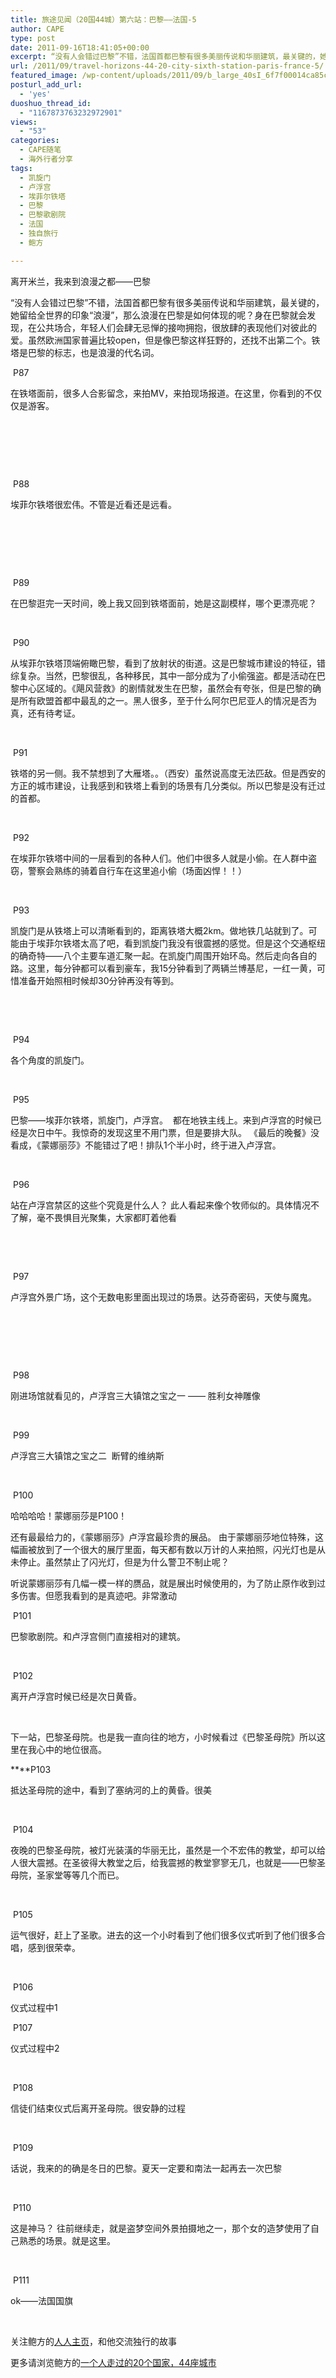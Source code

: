 ```yaml
---
title: 旅途见闻（20国44城）第六站：巴黎——法国-5
author: CAPE
type: post
date: 2011-09-16T18:41:05+00:00
excerpt: “没有人会错过巴黎”不错，法国首都巴黎有很多美丽传说和华丽建筑，最关键的，她留给全世界的印象“浪漫”，那么浪漫在巴黎是如何体现的呢？身在巴黎就会发现，在公共场合，年轻人们会肆无忌惮的接吻拥抱，很放肆的表现他们对彼此的爱。虽然欧洲国家普遍比较open，但是像巴黎这样狂野的，还找不出第二个。铁塔是巴黎的标志，也是浪漫的代名词。
url: /2011/09/travel-horizons-44-20-city-sixth-station-paris-france-5/
featured_image: /wp-content/uploads/2011/09/b_large_40sI_6f7f00014ca85c41.jpg
posturl_add_url:
  - 'yes'
duoshuo_thread_id:
  - "1167873763232972901"
views:
  - "53"
categories:
  - CAPE随笔
  - 海外行者分享
tags:
  - 凯旋门
  - 卢浮宫
  - 埃菲尔铁塔
  - 巴黎
  - 巴黎歌剧院
  - 法国
  - 独自旅行
  - 鲍方

---
```

离开米兰，我来到浪漫之都——巴黎

“没有人会错过巴黎”不错，法国首都巴黎有很多美丽传说和华丽建筑，最关键的，她留给全世界的印象“浪漫”，那么浪漫在巴黎是如何体现的呢？身在巴黎就会发现，在公共场合，年轻人们会肆无忌惮的接吻拥抱，很放肆的表现他们对彼此的爱。虽然欧洲国家普遍比较open，但是像巴黎这样狂野的，还找不出第二个。铁塔是巴黎的标志，也是浪漫的代名词。

<img src="http://fmn.rrimg.com/fmn052/20110904/1810/b_large_40sI_6f7f00014ca85c41.jpg" alt="" border="0" /> P87

在铁塔面前，很多人合影留念，来拍MV，来拍现场报道。在这里，你看到的不仅仅是游客。

&nbsp;

&nbsp;

&nbsp;

<img src="http://fmn.xnpic.com/fmn050/20110904/1810/b_large_ijgb_3635000149e85c43.jpg" alt="" border="0" /> P88

埃菲尔铁塔很宏伟。不管是近看还是远看。

&nbsp;

&nbsp;

&nbsp;

<img src="http://fmn.rrimg.com/fmn046/20110904/1810/b_large_wuqG_5c010001138e5c71.jpg" alt="" border="0" /> P89

在巴黎逛完一天时间，晚上我又回到铁塔面前，她是这副模样，哪个更漂亮呢？

&nbsp;

<img src="http://fmn.rrimg.com/fmn046/20110904/1815/b_large_K4Gd_7ce30001136d5c72.jpg" alt="" border="0" /> P90

从埃菲尔铁塔顶端俯瞰巴黎，看到了放射状的街道。这是巴黎城市建设的特征，错综复杂。当然，巴黎很乱，各种移民，其中一部分成为了小偷强盗。都是活动在巴黎中心区域的。《飓风营救》的剧情就发生在巴黎，虽然会有夸张，但是巴黎的确是所有欧盟首都中最乱的之一。黑人很多，至于什么阿尔巴尼亚人的情况是否为真，还有待考证。

&nbsp;

<img src="http://fmn.xnpic.com/fmn050/20110904/1815/b_large_dfT7_39c8000113a35c70.jpg" alt="" border="0" /> P91

铁塔的另一侧。我不禁想到了大雁塔。。（西安）虽然说高度无法匹敌。但是西安的方正的城市建设，让我感到和铁塔上看到的场景有几分类似。所以巴黎是没有迁过的首都。

&nbsp;

<img src="http://fmn.rrimg.com/fmn053/20110904/1815/b_large_1o9k_3e1b000140ee5c3f.jpg" alt="" border="0" /> P92

在埃菲尔铁塔中间的一层看到的各种人们。他们中很多人就是小偷。在人群中盗窃，警察会熟练的骑着自行车在这里追小偷（场面凶悍！！）

&nbsp;

<img src="http://fmn.rrimg.com/fmn052/20110904/1820/b_large_QSk8_5d85000116435c6f.jpg" alt="" border="0" /> P93

凯旋门是从铁塔上可以清晰看到的，距离铁塔大概2km。做地铁几站就到了。可能由于埃菲尔铁塔太高了吧，看到凯旋门我没有很震撼的感觉。但是这个交通枢纽的确奇特——八个主要车道汇聚一起。在凯旋门周围开始环岛。然后走向各自的路。这里，每分钟都可以看到豪车，我15分钟看到了两辆兰博基尼，一红一黄，可惜准备开始照相时候却30分钟再没有等到。

&nbsp;

&nbsp;

<img src="http://fmn.rrimg.com/fmn046/20110904/1820/b_large_k0Ft_05320001149a5c73.jpg" alt="" border="0" /> P94

各个角度的凯旋门。

&nbsp;

<img src="http://fmn.rrimg.com/fmn053/20110904/1820/b_large_CAoe_68e500014b445c42.jpg" alt="" border="0" /> P95

巴黎——埃菲尔铁塔，凯旋门，卢浮宫。  都在地铁主线上。来到卢浮宫的时候已经是次日中午。我惊奇的发现这里不用门票，但是要排大队。 《最后的晚餐》没看成，《蒙娜丽莎》不能错过了吧！排队1个半小时，终于进入卢浮宫。

&nbsp;

<img src="http://fmn.rrfmn.com/fmn048/20110905/0755/b_large_HB57_361e00016eb15c43.jpg" alt="" border="0" /> P96

站在卢浮宫禁区的这些个究竟是什么人？ 此人看起来像个牧师似的。具体情况不了解，毫不畏惧目光聚集，大家都盯着他看

&nbsp;

&nbsp;

<img src="http://fmn.rrimg.com/fmn053/20110904/1825/b_large_xU0s_68b600014b2d5c42.jpg" alt="" border="0" /> P97

卢浮宫外景广场，这个无数电影里面出现过的场景。达芬奇密码，天使与魔鬼。

&nbsp;

&nbsp;

&nbsp;

<img src="http://fmn.rrimg.com/fmn046/20110904/1825/b_large_zoXm_3dff00014aa95c3f.jpg" alt="" border="0" /> P98

刚进场馆就看见的，卢浮宫三大镇馆之宝之一 —— 胜利女神雕像

&nbsp;

<img src="http://fmn.rrimg.com/fmn055/20110904/1825/b_large_Edat_5c05000113b15c71.jpg" alt="" border="0" /> P99

卢浮宫三大镇馆之宝之二  断臂的维纳斯

&nbsp;

<img src="http://fmn.rrfmn.com/fmn048/20110904/1825/b_large_blEw_7ca60001136a5c72.jpg" alt="" border="0" /> P100

哈哈哈哈！蒙娜丽莎是P100！

还有最最给力的，《蒙娜丽莎》卢浮宫最珍贵的展品。 由于蒙娜丽莎地位特殊，这幅画被放到了一个很大的展厅里面，每天都有数以万计的人来拍照，闪光灯也是从未停止。虽然禁止了闪光灯，但是为什么警卫不制止呢？

听说蒙娜丽莎有几幅一模一样的赝品，就是展出时候使用的，为了防止原作收到过多伤害。但愿我看到的是真迹吧。非常激动

<img src="http://fmn.xnpic.com/fmn050/20110904/1830/b_large_jLPh_7cae000113285c72.jpg" alt="" border="0" /> P101

巴黎歌剧院。和卢浮宫侧门直接相对的建筑。

&nbsp;

<img src="http://fmn.rrimg.com/fmn051/20110904/1830/b_large_DTMF_04cf000115945c73.jpg" alt="" border="0" /> P102

离开卢浮宫时候已经是次日黄昏。

&nbsp;

下一站，巴黎圣母院。也是我一直向往的地方，小时候看过《巴黎圣母院》所以这里在我心中的地位很高。

**<img src="http://fmn.rrfmn.com/fmn048/20110904/1835/b_large_w1JG_5c59000113f25c71.jpg" alt="" border="0" />**P103

抵达圣母院的途中，看到了塞纳河的上的黄昏。很美

&nbsp;

<img src="http://fmn.rrimg.com/fmn046/20110904/1835/b_large_Xx5m_39bf0001159e5c70.jpg" alt="" border="0" /> P104

夜晚的巴黎圣母院，被灯光装潢的华丽无比，虽然是一个不宏伟的教堂，却可以给人很大震撼。在圣彼得大教堂之后，给我震撼的教堂寥寥无几，也就是——巴黎圣母院，圣家堂等等几个而已。

&nbsp;

<img src="http://fmn.rrimg.com/fmn054/20110904/1835/b_large_Kl6z_361e00014bf35c43.jpg" alt="" border="0" /> P105

运气很好，赶上了圣歌。进去的这一个小时看到了他们很多仪式听到了他们很多合唱，感到很荣幸。

&nbsp;

<img src="http://fmn.xnpic.com/fmn050/20110904/1840/b_large_jUkC_39bf000115d95c70.jpg" alt="" border="0" /> P106

仪式过程中1

<img src="http://fmn.rrimg.com/fmn047/20110904/1840/b_large_TLhx_569a0001465c5c44.jpg" alt="" border="0" /> P107

仪式过程中2

&nbsp;

<img src="http://fmn.rrimg.com/fmn053/20110904/1840/b_large_wppB_05210001162d5c73.jpg" alt="" border="0" /> P108

信徒们结束仪式后离开圣母院。很安静的过程

&nbsp;

<img src="http://fmn.rrimg.com/fmn055/20110904/1845/b_large_1joy_56e100014bb25c44.jpg" alt="" border="0" /> P109

话说，我来的的确是冬日的巴黎。夏天一定要和南法一起再去一次巴黎

&nbsp;

<img src="http://fmn.rrimg.com/fmn053/20110904/1845/b_large_Jo1d_3e0a000144a05c3f.jpg" alt="" border="0" /> P110

这是神马？ 往前继续走，就是盗梦空间外景拍摄地之一，那个女的造梦使用了自己熟悉的场景。就是这里。

&nbsp;

<img src="http://fmn.rrimg.com/fmn046/20110904/1845/b_large_CGVY_5c17000115325c71.jpg" alt="" border="0" /> P111

ok——法国国旗

&nbsp;

关注鲍方的<a href="http://www.renren.com/baofang777" target="_blank">人人主页</a>，和他交流独行的故事

更多请浏览鲍方的[一个人走过的20个国家，44座城市][1]

 [1]: http://www.capechina.org/2011/09/a-person-traveled-20-countries-44-cities/